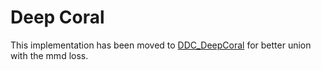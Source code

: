 # Deep Coral

This implementation has been moved to [DDC_DeepCoral](https://github.com/jindongwang/transferlearning/tree/master/code/deep/DDC_DeepCoral) for better union with the mmd loss.